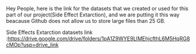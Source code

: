 Hey People, here is the link for the datasets that we created or used for this part of our project(Side Effect Extarction), and we are putting it this way beacause Github does not allow us to store large files than 25 GB.

Side Effects Extarction datasets link :https://drive.google.com/drive/folders/1pA1Z9WYE9LIMEhjcfthL6M5HqRG8cMOp?usp=drive_link

